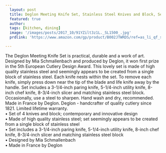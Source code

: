 ```yaml
---
  layout: post
  title: Deglon Meeting Knife Set, Stainless Steel Knives and Block, Set of 4
  featured: true
  author: 
  tags: [kitchen, dining]
  image: '/images/posts/2017_10/91YZilt3z1L._SL1500_.jpg'
  prdlink: 'https://www.amazon.com/gp/product/B002JTWRDS/ref=as_li_qf_sp_asin_il_tl?ie=UTF8&tag=ehdwhqkr-20&camp=1789&creative=9325&linkCode=as2&creativeASIN=B002JTWRDS&linkId=088c0a64c5a69c2b7a765bbe9a8801da'

---
```


The Deglon Meeting Knife Set is practical, durable and a work of art. Designed by Mia Schmallenbach and produced by Deglon, it won first prize in the 5th European Cutlery Design Award. This lovely set is made of high quality stainless steel and seemingly appears to be created from a single block of stainless steel. Each knife nests within the set. To remove each knife, simply press down near the tip of the blade and life knife away by the handle. Set includes a 3-1/4-inch paring knife, 5-1/4-inch utility knife, 8-inch chef knife, 8-3/4-inch slicer and matching stainless steel block. Occasionally, use a steel to sharpen. Hand wash and dry, recommended. Made in France by Deglon. Deglon - handcrafter of quality cutlery since 1821. Limited lifetime warranty.
<br>
• Set of 4 knives and block; contemporary and innovative design<br>
• Made of high quality stainless steel; set seemingly appears to be created from a single block of stainless steel<br>
• Set includes a 3-1/4-inch paring knife, 5-1/4-inch utility knife, 8-inch chef knife, 8-3/4-inch slicer and matching stainless steel block<br>
• Designed by Mia Schmallenbach<br>
• Made in France by Deglon<br>